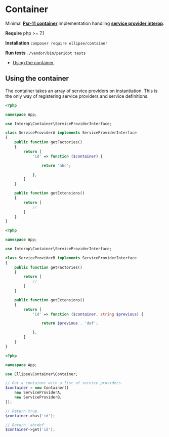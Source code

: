 # Container

Minimal **[Psr-11 container](https://github.com/container-interop/fig-standards/blob/master/proposed/container.md)** implementation handling **[service provider interop](https://github.com/container-interop/service-provider)**.

**Require** php >= 7.1

**Installation** `composer require ellipse/container`

**Run tests** `./vendor/bin/peridot tests`

* [Using the container](#using-the-container)

## Using the container

The container takes an array of service providers on instantiation. This is the only way of registering service providers and service definitions.

```php
<?php

namespace App;

use Interop\Container\ServiceProviderInterface;

class ServiceProviderA implements ServiceProviderInterface
{
    public function getFactories()
    {
        return [
            'id' => function ($container) {

                return 'abc';

            },
        ]
    }

    public function getExtensions()
    {
        return [
            //
        ]
    }
}
```

```php
<?php

namespace App;

use Interop\Container\ServiceProviderInterface;

class ServiceProviderB implements ServiceProviderInterface
{
    public function getFactories()
    {
        return [
            //
        ]
    }

    public function getExtensions()
    {
        return [
            'id' => function ($container, string $previous) {

                return $previous . 'def';

            },
        ]
    }
}
```

```php
<?php

namespace App;

use Ellipse\Container\Container;

// Get a container with a list of service providers.
$container = new Container([
    new ServiceProviderA,
    new ServiceProviderB,
]);

// Return true.
$container->has('id');

// Return 'abcdef'.
$container->get('id');
```
